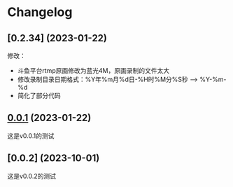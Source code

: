 # Changelog



## [0.2.34] (2023-01-22)
修改：
- 斗鱼平台rtmp原画修改为蓝光4M，原画录制的文件太大
- 修改录制目录日期格式：%Y年%m月%d日-%H时%M分%S秒 --> %Y-%m-%d
- 简化了部分代码

## [0.0.1] (2023-01-22)
这是v0.0.1的测试

## [0.0.2] (2023-10-01)
这是v0.0.2的测试

[0.0.1]: https://github.com/soft-cute/test/releases/tag/v0.0.1